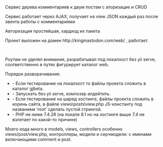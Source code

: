 <p> Сервис дерева комментариев к двум постам с аторизацие и CRUD</p>
<p>Сервис работает через AJAX, получает на view JSON каждый раз после эвента работы с комментариями </p>
<p>Авторизация простейшая, хардкод их пакета</p>

<p>Проект выложен на домен http://kingmastodon.com/web/ , работает.</p>
</br>
<p>Роутам не уделял внимания, разрабатывал под локалхост без yii serve, соответственно в путях фигурирует каталог web.</p>
 
<p>Порядок разворачивания:</p>
<ul>
<li>- Если тестирование на локалхост то файлы проекта сложить в каталог gjbeta.</li>
<li>- Запускать без yii serve, композер апдейтить.</li>
<li>- Если тестирование на шаред хостинге, файлы проекта сложить в корень сайта, в файле views\posts\view.php JS-константу под названием ‘root’ сделать пустой стрингой.</li>
<li>- PHP не ниже 7.4.28 (на локале 8.1 но на хостинге выше 7.4 не взлетает по какой-то причине)</li>
</ul>
 

<p>Моего кода много в models, views, controllers особенно views/post/view.php, контроллеры, модели и серчмодели: с именами включающими comment и post. </p>